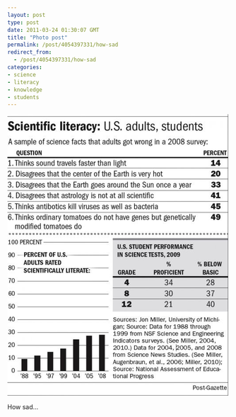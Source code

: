 ```yaml
---
layout: post
type: post
date: 2011-03-24 01:30:07 GMT
title: "Photo post"
permalink: /post/4054397331/how-sad
redirect_from: 
  - /post/4054397331/how-sad
categories:
- science
- literacy
- knowledge
- students
---
```

![](/assets/images/tumblr_lie62ovQpi1qb098no1_500.jpg)

How sad...
